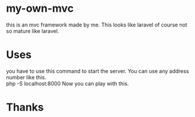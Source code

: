 # my-own-mvc
this is an mvc framework made by me. This looks like laravel of course not so mature like laravel.
# Uses
you have to use this command to start the server. You can use any address number like this.</br>
	php -S localhost:8000
Now you can play with this.</br>
# Thanks
  
  
